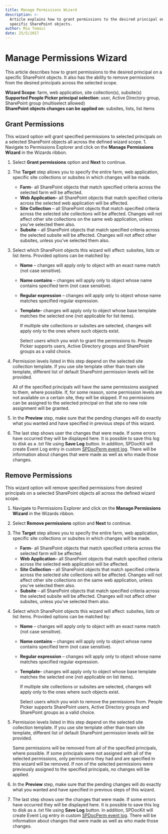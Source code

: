 ```yaml
---
title: Manage Permissions Wizard
description: >-
  Article explains how to grant permissions to the desired principal on a
  specific SharePoint objects.
author: Mia Tomaić
date: 25/5/2017
---
```


# Manage Permissions Wizard

This article describes how to grant permissions to the desired principal on a specific SharePoint objects. It also has the ability to remove permissions from the desired principals across the selected scope.

**Wizard Scope**: farm, web application, site collection\(s\), subsite\(s\)  
**Supported People Picker principal selection**: user, Active Directory group, SharePoint group \(multiselect allowed\)  
**SharePoint objects changes can be applied on**: subsites, lists, list items

## Grant Permissions

This wizard option will grant specified permissions to selected principals on a selected SharePoint objects all across the defined wizard scope. 1. Navigate to Permissions Explorer and click on the **Manage Permissions Wizard** in the Wizards ribbon.

1. Select **Grant permissions** option and **Next** to continue.
2. The **Target** step allows you to specify the entire farm, web application, specific site collections or subsites in which changes will be made.
   * **Farm**- all SharePoint objects that match specified criteria across the selected farm will be affected.  
   * **Web Application**– all SharePoint objects that match specified criteria across the selected web application will be affected.  
   * **Site Collection** – all SharePoint objects that match specified criteria across the selected site collections will be affected. Changes will not affect other site collections on the same web application, unless you’ve selected them also.  
   * **Subsite** – all SharePoint objects that match specified criteria across the selected subsite will be affected. Changes will not affect other subsites, unless you’ve selected them also.
3. Select which SharePoint objects this wizard will affect: subsites, lists or list items. Provided options can be matched by:
   * **Name** – changes will apply only to object with an exact name match \(not case sensitive\).  
   * **Name contains** – changes will apply only to object whose name contains specified term \(not case sensitive\).  
   * **Regular expression** – changes will apply only to object whose name matches specified regular expression.  
   * **Template**– changes will apply only to object whose base template matches the selected one \(not applicable for list items\).

     If multiple site collections or subsites are selected, changes will apply only to the ones where such objects exist.

     Select users which you wish to grant the permissions to. People Picker supports users, Active Directory groups and SharePoint groups as a valid choice.
4. Permission levels listed in this step depend on the selected site collection template. If you use site template other than team site template, different list of default SharePoint permission levels will be provided.

   All of the specified principals will have the same permissions assigned to them, where possible. If, for some reason, some permission levels are not available on a certain site, they will be skipped. If no permissions can be assigned to the selected principal on that site no new role assignment will be granted.

5. In the **Preview** step, make sure that the pending changes will do exactly what you wanted and have specified in previous steps of this wizard.
6. The last step shows user the changes that were made. If some errors have occurred they will be displayed here. It is possible to save this log to disk as a .txt file using **Save Log** button. In addition, SPDocKit will create Event Log entry in custom [SPDocPerm event log](spdockit-permission-management-event-log.md). There will be information about changes that were made as well as who made those changes.

## Remove Permissions

This wizard option will remove specified permissions from desired principals on a selected SharePoint objects all across the defined wizard scope.

1. Navigate to Permissions Explorer and click on the **Manage Permissions Wizard** in the Wizards ribbon.
2. Select **Remove permissions** option and **Next** to continue.
3. The **Target** step allows you to specify the entire farm, web application, specific site collections or subsites in which changes will be made.
   * **Farm**- all SharePoint objects that match specified criteria across the selected farm will be affected. 
   * **Web Application**– all SharePoint objects that match specified criteria across the selected web application will be affected.  
   * **Site Collection** – all SharePoint objects that match specified criteria across the selected site collections will be affected. Changes will not affect other site collections on the same web application, unless you’ve selected them also.  
   * **Subsite** – all SharePoint objects that match specified criteria across the selected subsite will be affected. Changes will not affect other subsites, unless you’ve selected them also.
4. Select which SharePoint objects this wizard will affect: subsites, lists or list items. Provided options can be matched by:
   * **Name** – changes will apply only to object with an exact name match \(not case sensitive\).   
   * **Name contains** – changes will apply only to object whose name contains specified term \(not case sensitive\).
   * **Regular expression** – changes will apply only to object whose name matches specified regular expression.
   * **Template**– changes will apply only to object whose base template matches the selected one \(not applicable on list items\).

     If multiple site collections or subsites are selected, changes will apply only to the ones where such objects exist.

     Select users which you wish to remove the permissions from. People Picker supports SharePoint users, Active Directory groups and SharePoint groups as a valid choice.
5. Permission levels listed in this step depend on the selected site collection template. If you use site template other than team site template, different list of default SharePoint permission levels will be provided.

   Same permissions will be removed from all of the specified principals, where possible. If some principals were not assigned with all of the selected permissions, only permissions they had and are specified in this wizard will be removed. If non of the selected permissions were previously assigned to the specified principals, no changes will be applied.

6. In the **Preview** step, make sure that the pending changes will do exactly what you wanted and have specified in previous steps of this wizard.
7. The last step shows user the changes that were made. If some errors have occurred they will be displayed here. It is possible to save this log to disk as a .txt file using **Save Log** button. In addition, SPDocKit will create Event Log entry in custom [SPDocPerm event log](spdockit-permission-management-event-log.md). There will be information about changes that were made as well as who made those changes.

